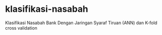 # klasifikasi-nasabah
Klasifikasi Nasabah Bank Dengan Jaringan Syaraf Tiruan (ANN) dan K-fold cross validation
